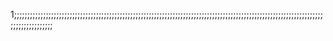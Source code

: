 1;;;;;;;;;;;;;;;;;;;;;;;;;;;;;;;;;;;;;;;;;;;;;;;;;;;;;;;;;;;;;;;;;;;;;;;;;;;;;;;;;;;;;;;;;;;;;;;;;;;;;;;;;;;;;;;;;;;;;;;;;;;;;;;;;;;;;
